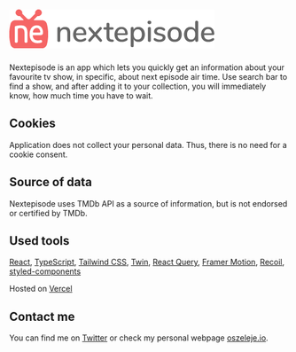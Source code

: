 # <a href='https://nextepisode.app'><img src='./src/assets/images/logos/logo-with-type.png' height='70' alt='nextepisde logo' aria-label='nextepisode.app' /></a>

Nextepisode is an app which lets you quickly get an information about your favourite tv show, in specific, about next episode air time.
Use search bar to find a show, and after adding it to your collection, you will immediately know, how much time you have to wait.

## Cookies

Application does not collect your personal data. Thus, there is no need for a cookie consent.

## Source of data

Nextepisode uses TMDb API as a source of information, but is not endorsed or certified by TMDb.

## Used tools

[React](https://github.com/facebook/react), [TypeScript](https://github.com/microsoft/TypeScript),
[Tailwind CSS](https://github.com/tailwindlabs/tailwindcss), [Twin](https://github.com/ben-rogerson/twin.macro),
[React Query](https://github.com/tannerlinsley/react-query), [Framer Motion](https://github.com/framer/motion),
[Recoil](https://github.com/facebookexperimental/Recoil), [styled-components](https://github.com/styled-components/styled-components)

Hosted on [Vercel](https://vercel.com/)

## Contact me

You can find me on [Twitter](https://twitter.com/oszeleje) or check my personal webpage [oszeleje.io](https://oszeleje.io).
